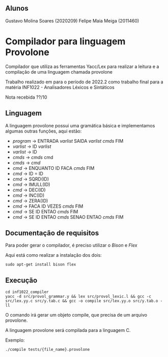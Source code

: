 ## Alunos

Gustavo Molina Soares (2020209)
Felipe Maia Meiga (2011460)

# Compilador para linguagem Provolone

Compilador que utiliza as ferramentas Yacc/Lex para realizar a leitura e a compilação de uma linguagem
chamada provolone

Trabalho realizado em para o período de 2022.2 como trabalho final para a matéria
INF1022 - Analisadores Léxicos e Sintáticos

Nota recebida ??/10

## Linguagem

A linguagem provolone possui uma gramática básica e implementamos algumas outras funções, aqui estão:

* *program* -> ENTRADA *varlist* SAIDA *varlist* *cmds* FIM
* *varlist* -> ID *varlist*
* *varlist* -> ID
* *cmds* -> *cmds* cmd
* *cmds* -> *cmd*
* *cmd* -> ENQUANTO ID FACA *cmds* FIM
* *cmd* -> ID = ID
* *cmd* -> SQRD(ID)
* *cmd* -> IMULL(ID)
* *cmd* -> DEC(ID)
* *cmd* -> INC(ID)
* *cmd* -> ZERA(ID)
* *cmd* -> FACA ID VEZES *cmds* FIM
* *cmd* -> SE ID ENTAO *cmds* FIM
* *cmd* -> SE ID ENTAO *cmds* SENAO ENTAO *cmds* FIM

## Documentação de requisitos

Para poder gerar o compilador, é preciso utilizar o *Bison* e *Flex*

Aqui está como realizar a instalação dos dois:

```shell
sudo apt-get install bison flex
```

## Execução

```shell
cd inf1022_compiler
yacc -d src/provol_grammar.y && lex src/provol_lexic.l && gcc -c src/lex.yy.c src/y.tab.c && gcc -o compile src/lex.yy.o src/y.tab.o -ll
```
O comando irá gerar um objeto compile, que precisa de um arquivo provolone.

A linguagem provolone será compilada para a linguagem C.

Exemplo:

```shell
./compile tests/{file_name}.provolone
```
